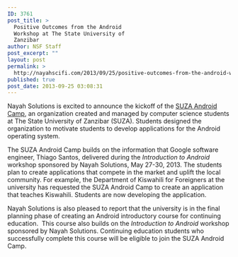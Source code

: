 ```yaml
---
ID: 3761
post_title: >
  Positive Outcomes from the Android
  Workshop at The State University of
  Zanzibar
author: NSF Staff
post_excerpt: ""
layout: post
permalink: >
  http://nayahscifi.com/2013/09/25/positive-outcomes-from-the-android-workshop-at-the-state-university-of-zanzibar/
published: true
post_date: 2013-09-25 03:08:31
---
```

<p dir="ltr">Nayah Solutions is excited to announce the kickoff of the <a href="https://www.facebook.com/androidcampsuza">SUZA Android Camp</a>, an organization created and managed by computer science students at The State University of Zanzibar (SUZA). Students designed the organization to motivate students to develop applications for the Android operating system.</p>
<p dir="ltr">The SUZA Android Camp builds on the information that Google software engineer, Thiago Santos, delivered during the <em>Introduction to Android</em> workshop sponsored by Nayah Solutions, May 27-30, 2013. The students plan to create applications that compete in the market and uplift the local community. For example, the Department of Kiswahili for Foreigners at the university has requested the SUZA Android Camp to create an application that teaches Kiswahili. Students are now developing the application.</p>
Nayah Solutions is also pleased to report that the university is in the final planning phase of creating an Android introductory course for continuing education.  This course also builds on the <em>Introduction to Android</em> workshop sponsored by Nayah Solutions. Continuing education students who successfully complete this course will be eligible to join the SUZA Android Camp.